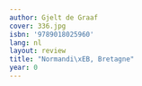 ```yaml
---
author: Gjelt de Graaf
cover: 336.jpg
isbn: '9789018025960'
lang: nl
layout: review
title: "Normandi\xEB, Bretagne"
year: 0
---
```


